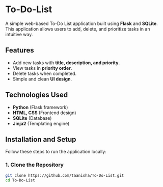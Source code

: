 # To-Do-List

A simple web-based To-Do List application built using **Flask** and **SQLite**. This application allows users to add, delete, and prioritize tasks in an intuitive way.

## Features
- Add new tasks with **title, description, and priority**.
- View tasks in **priority order**.
- Delete tasks when completed.
- Simple and clean **UI design**.

## Technologies Used
- **Python** (Flask framework)
- **HTML, CSS** (Frontend design)
- **SQLite** (Database)
- **Jinja2** (Templating engine)

## Installation and Setup
Follow these steps to run the application locally:

### 1. Clone the Repository
```bash
git clone https://github.com/taanisha/To-Do-List.git
cd To-Do-List

